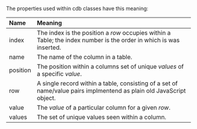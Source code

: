 The properties used within cdb classes have this meaning:

|Name|Meaning|
|:-|:-|
|index|The index is the position a _row_ occupies within a Table; the index number is the order in which is was inserted.|
|name|The name of the column in a table.|
|position|The position within a columns set of unique _values_ of a specific _value_.|
|row|A single record within a table, consisting of a set of name/value pairs implmentend as plain old JavaScript object.
|value|The _value_ of a particular column for a given _row_.|
|values|The set of unique values seen within a column.|